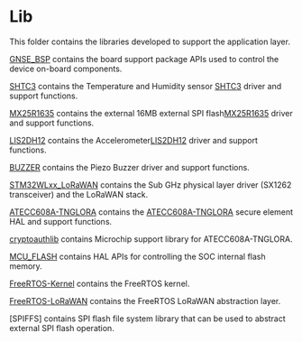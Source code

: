 # Lib
This folder contains the libraries developed to support the application layer.

[GNSE_BSP](./GNSE_BSP) contains the board support package APIs used to control the device on-board components.

[SHTC3](./SHTC3) contains the Temperature and Humidity sensor [SHTC3](https://www.sensirion.com/en/environmental-sensors/humidity-sensors/digital-humidity-sensor-shtc3-our-new-standard-for-consumer-electronics/) driver and support functions.

[MX25R1635](./MX25R1635) contains the external 16MB external SPI flash[MX25R1635](https://www.macronix.com/Lists/Datasheet/Attachments/7595/MX25R1635F,%20Wide%20Range,%2016Mb,%20v1.6.pdf) driver and support functions.

[LIS2DH12](./LIS2DH12) contains the Accelerometer[LIS2DH12](https://www.st.com/en/mems-and-sensors/lis2dh12.html) driver and support functions.

[BUZZER](./BUZZER) contains the Piezo Buzzer driver and support functions.

[STM32WLxx_LoRaWAN](./STM32WLxx_LoRaWAN) contains the Sub GHz physical layer driver (SX1262 transceiver) and the LoRaWAN stack.

[ATECC608A-TNGLORA](./ATECC608A-TNGLORA) contains the [ATECC608A-TNGLORA](https://www.microchip.com/wwwproducts/en/ATECC608A-TNGLORA) secure element HAL and support functions.

[cryptoauthlib](./cryptoauthlib) contains Microchip support library for ATECC608A-TNGLORA.

[MCU_FLASH](./MCU_FLASH) contains HAL APIs for controlling the SOC internal flash memory.

[FreeRTOS-Kernel](./FreeRTOS-Kernel) contains the FreeRTOS kernel.

[FreeRTOS-LoRaWAN](./FreeRTOS-LoRaWAN) contains the FreeRTOS LoRaWAN abstraction layer.

[SPIFFS] contains SPI flash file system library that can be used to abstract external SPI flash operation.
